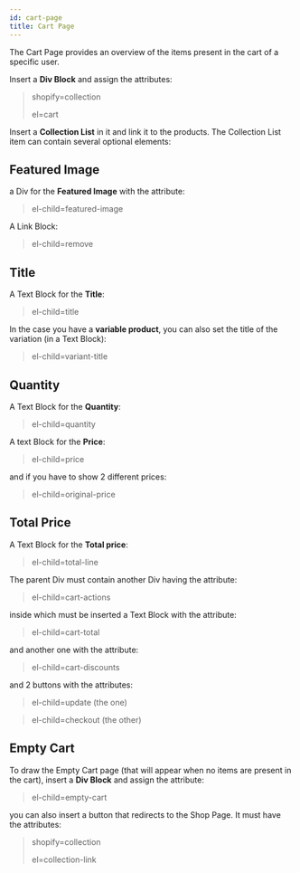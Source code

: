 ```yaml
---
id: cart-page
title: Cart Page
---
```


The Cart Page provides an overview of the items present in the cart of a specific user.

Insert a **Div Block** and assign the attributes:

> shopify=collection
>
> el=cart

Insert a **Collection List** in it and link it to the products. The Collection List item can contain several optional elements:

## Featured Image
a Div for the **Featured Image** with the attribute:

> el-child=featured-image

A Link Block:

> el-child=remove

## Title
A Text Block for the **Title**:

> el-child=title

In the case you have a **variable product**, you can also set the title of the variation (in a Text Block):

> el-child=variant-title

## Quantity
A Text Block for the **Quantity**:

> el-child=quantity

A text Block for the **Price**:

> el-child=price

and if you have to show 2 different prices:

> el-child=original-price

## Total Price
A Text Block for the **Total price**:

> el-child=total-line

The parent Div must contain another Div having the attribute:

> el-child=cart-actions

inside which must be inserted a Text Block with the attribute:

> el-child=cart-total

and another one with the attribute:

> el-child=cart-discounts

and 2 buttons with the attributes:

> el-child=update (the one)

> el-child=checkout (the other)


## Empty Cart
To draw the Empty Cart page (that will appear when no items are present in the cart), insert a **Div Block** and assign the attribute:

> el-child=empty-cart

you can also insert a button that redirects to the Shop Page. It must have the attributes:

> shopify=collection
>
> el=collection-link

